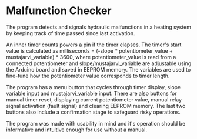 # Malfunction Checker
The program detects and signals hydraulic malfunctions in a heating system by keeping track of time passed since last activation. 

An inner timer counts powers a pin if the timer elapses. The timer's start value is calculated as milliseconds = (-slope * potentiometer_value + mustajarvi_variable) * 3600, where potentiometer_value is read from a connected potentiometer and slope/mustajarvi_variable are adjustable using the Arduino board and saved in EEPROM memory. The variables are used to fine-tune how the potentiometer value corresponds to timer length.

The program has a menu button that cycles through timer display, slope variable input and mustajarvi_variable input. There are also buttons for manual timer reset, displaying current potentiometer value, manual relay signal activation (fault signal) and clearing EEPROM memory. The last two buttons also include a confirmation stage to safeguard risky operations.

The program was made with usability in mind and it's operation should be informative and intuitive enough for use without a manual.